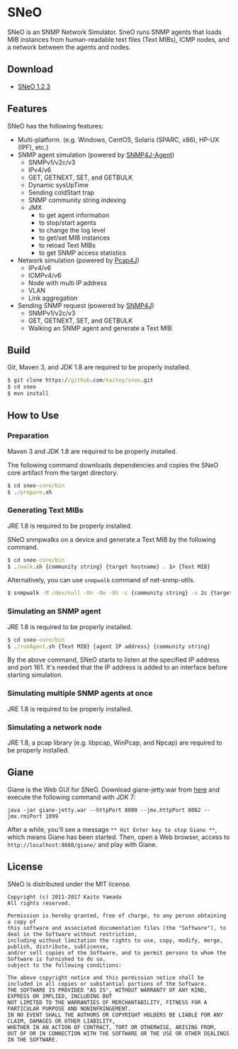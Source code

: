 SNeO
====

SNeO is an SNMP Network Simulator.
SneO runs SNMP agents that loads MIB instances from human-readable text files (Text MIBs), ICMP nodes, and a network between the agents and nodes.

Download
--------

* [SNeO 1.2.3](http://search.maven.org/#search|ga|1|sneo)

Features
--------

SNeO has the following features:

* Multi-platform. (e.g. Windows, CentOS, Solaris (SPARC, x86), HP-UX (IPF), etc.)
* SNMP agent simulation (powered by [SNMP4J-Agent](http://www.snmp4j.org/))
    * SNMPv1/v2c/v3
    * IPv4/v6
    * GET, GETNEXT, SET, and GETBULK
    * Dynamic sysUpTime
    * Sending coldStart trap
    * SNMP community string indexing
    * JMX
        * to get agent information
        * to stop/start agents
        * to change the log level
        * to get/set MIB instances
        * to reload Text MIBs
        * to get SNMP access statistics
* Network simulation (powered by [Pcap4J](https://github.com/kaitoy/pcap4j))
    * IPv4/v6
    * ICMPv4/v6
    * Node with multi IP address
    * VLAN
    * Link aggregation
* Sending SNMP request (powered by [SNMP4J](http://www.snmp4j.org/))
    * SNMPv1/v2c/v3
    * GET, GETNEXT, SET, and GETBULK
    * Walking an SNMP agent and generate a Text MIB

Build
-----

Git, Maven 3, and JDK 1.8 are required to be properly installed.

```cmd
$ git clone https://github.com/kaitoy/sneo.git
$ cd sneo
$ mvn install
```

How to Use
----------

### Preparation

Maven 3 and JDK 1.8 are required to be properly installed.

The following command downloads dependencies and copies the SNeO core artifact from the target directory.

```cmd
$ cd sneo-core/bin
$ ./prepare.sh
```

### Generating Text MIBs

JRE 1.8 is required to be properly installed.

SNeO snmpwalks on a device and generate a Text MIB by the following command.

```cmd
$ cd sneo-core/bin
$ ./walk.sh {community string} {target hostname} . 1> {Text MIB}
```

Alternatively, you can use `snmpwalk` command of net-snmp-utils.

```cmd
$ snmpwalk -M /dev/null -On -Oe -OU -c {community string} -v 2c {target hostname} . 1> {Text MIB}
```

### Simulating an SNMP agent

JRE 1.8 is required to be properly installed.

```cmd
$ cd sneo-core/bin
$ ./runAgent.sh {Text MIB} {agent IP address} {community string}
```

By the above command, SNeO starts to listen at the specified IP address and port 161.
It's needed that the IP address is added to an interface before starting simulation.

### Simulating multiple SNMP agents at once

JRE 1.8 is required to be properly installed.

### Simulating a network node

JRE 1.8, a pcap library (e.g. libpcap, WinPcap, and Npcap) are required to be properly installed.

Giane
-----

Giane is the Web GUI for SNeO.
Download giane-jetty.war from [here](http://search.maven.org/#search|ga|1|a%3A%22giane-jetty%22) and execute the following command with JDK 7:

`java -jar giane-jetty.war --httpPort 8080 --jmx.httpPort 8082 --jmx.rmiPort 1099`

After a while, you'll see a message `** Hit Enter key to stop Giane **`, which means Giane has been started.
Then, open a Web browser, access to `http://localhost:8080/giane/` and play with Giane.

License
-------

SNeO is distributed under the MIT license.

    Copyright (c) 2011-2017 Kaito Yamada
    All rights reserved.

    Permission is hereby granted, free of charge, to any person obtaining a copy of
    this software and associated documentation files (the "Software"), to deal in the Software without restriction,
    including without limitation the rights to use, copy, modify, merge, publish, distribute, sublicense,
    and/or sell copies of the Software, and to permit persons to whom the Software is furnished to do so,
    subject to the following conditions:

    The above copyright notice and this permission notice shall be included in all copies or substantial portions of the Software.
    THE SOFTWARE IS PROVIDED "AS IS", WITHOUT WARRANTY OF ANY KIND, EXPRESS OR IMPLIED, INCLUDING BUT
    NOT LIMITED TO THE WARRANTIES OF MERCHANTABILITY, FITNESS FOR A PARTICULAR PURPOSE AND NONINFRINGEMENT.
    IN NO EVENT SHALL THE AUTHORS OR COPYRIGHT HOLDERS BE LIABLE FOR ANY CLAIM, DAMAGES OR OTHER LIABILITY,
    WHETHER IN AN ACTION OF CONTRACT, TORT OR OTHERWISE, ARISING FROM,
    OUT OF OR IN CONNECTION WITH THE SOFTWARE OR THE USE OR OTHER DEALINGS IN THE SOFTWARE.
